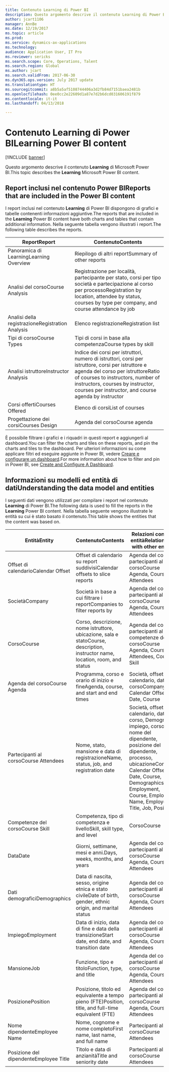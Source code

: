 ```yaml
---
title: Contenuto Learning di Power BI
description: Questo argomento descrive il contenuto Learning di Power BI.
author: jcart1106
manager: AnnBe
ms.date: 12/19/2017
ms.topic: article
ms.prod: 
ms.service: dynamics-ax-applications
ms.technology: 
audience: Application User, IT Pro
ms.reviewer: sericks
ms.search.scope: Core, Operations, Talent
ms.search.region: Global
ms.author: jcart
ms.search.validFrom: 2017-06-30
ms.dyn365.ops.version: July 2017 update
ms.translationtype: HT
ms.sourcegitcommit: a8b5a5af5108744406a3d2fb84d7151baea2481b
ms.openlocfilehash: 0ee0cc2e22609d1a87e7d2b6dcd031606191f879
ms.contentlocale: it-it
ms.lasthandoff: 04/13/2018

---
```


# <a name="learning-power-bi-content"></a><span data-ttu-id="64b14-103">Contenuto Learning di Power BI</span><span class="sxs-lookup"><span data-stu-id="64b14-103">Learning Power BI content</span></span>

[!INCLUDE [banner](../includes/banner.md)]

<span data-ttu-id="64b14-104">Questo argomento descrive il contenuto **Learning** di Microsoft Power BI.</span><span class="sxs-lookup"><span data-stu-id="64b14-104">This topic describes the **Learning** Microsoft Power BI content.</span></span>

## <a name="reports-that-are-included-in-the-power-bi-content"></a><span data-ttu-id="64b14-105">Report inclusi nel contenuto Power BI</span><span class="sxs-lookup"><span data-stu-id="64b14-105">Reports that are included in the Power BI content</span></span>

<span data-ttu-id="64b14-106">I report inclusi nel contenuto **Learning** di Power BI dispongono di grafici e tabelle contenenti informazioni aggiuntive.</span><span class="sxs-lookup"><span data-stu-id="64b14-106">The reports that are included in the **Learning** Power BI content have both charts and tables that contain additional information.</span></span> <span data-ttu-id="64b14-107">Nella seguente tabella vengono illustrati i report.</span><span class="sxs-lookup"><span data-stu-id="64b14-107">The following table describes the reports.</span></span>

| <span data-ttu-id="64b14-108">Report</span><span class="sxs-lookup"><span data-stu-id="64b14-108">Report</span></span>                | <span data-ttu-id="64b14-109">Contenuto</span><span class="sxs-lookup"><span data-stu-id="64b14-109">Contents</span></span> |
|-----------------------|----------|
| <span data-ttu-id="64b14-110">Panoramica di Learning</span><span class="sxs-lookup"><span data-stu-id="64b14-110">Learning Overview</span></span>     | <span data-ttu-id="64b14-111">Riepilogo di altri report</span><span class="sxs-lookup"><span data-stu-id="64b14-111">Summary of other reports</span></span> |
| <span data-ttu-id="64b14-112">Analisi del corso</span><span class="sxs-lookup"><span data-stu-id="64b14-112">Course Analysis</span></span>       | <span data-ttu-id="64b14-113">Registrazione per località, partecipante per stato, corsi per tipo società e partecipazione al corso per processo</span><span class="sxs-lookup"><span data-stu-id="64b14-113">Registration by location, attendee by status, courses by type per company, and course attendance by job</span></span> |
| <span data-ttu-id="64b14-114">Analisi della registrazione</span><span class="sxs-lookup"><span data-stu-id="64b14-114">Registration Analysis</span></span> | <span data-ttu-id="64b14-115">Elenco registrazione</span><span class="sxs-lookup"><span data-stu-id="64b14-115">Registration list</span></span> |
| <span data-ttu-id="64b14-116">Tipi di corso</span><span class="sxs-lookup"><span data-stu-id="64b14-116">Course Types</span></span>          | <span data-ttu-id="64b14-117">Tipi di corsi in base alla competenza</span><span class="sxs-lookup"><span data-stu-id="64b14-117">Course types by skill</span></span> |
| <span data-ttu-id="64b14-118">Analisi istruttore</span><span class="sxs-lookup"><span data-stu-id="64b14-118">Instructor Analysis</span></span>   | <span data-ttu-id="64b14-119">Indice dei corsi per istruttori, numero di istruttori, corsi per istruttore, corsi per istruttore e agenda del corso per istruttore</span><span class="sxs-lookup"><span data-stu-id="64b14-119">Ratio of courses to instructors, number of instructors, courses by instructor, courses per instructor, and course agenda by instructor</span></span> |
| <span data-ttu-id="64b14-120">Corsi offerti</span><span class="sxs-lookup"><span data-stu-id="64b14-120">Courses Offered</span></span>       | <span data-ttu-id="64b14-121">Elenco di corsi</span><span class="sxs-lookup"><span data-stu-id="64b14-121">List of courses</span></span> |
| <span data-ttu-id="64b14-122">Progettazione dei corsi</span><span class="sxs-lookup"><span data-stu-id="64b14-122">Courses Design</span></span>        | <span data-ttu-id="64b14-123">Agenda del corso</span><span class="sxs-lookup"><span data-stu-id="64b14-123">Course agenda</span></span> |

<span data-ttu-id="64b14-124">È possibile filtrare i grafici e i riquadri in questi report e aggiungerli al dashboard.</span><span class="sxs-lookup"><span data-stu-id="64b14-124">You can filter the charts and tiles on these reports, and pin the charts and tiles to the dashboard.</span></span> <span data-ttu-id="64b14-125">Per ulteriori informazioni su come applicare filtri ed eseguire aggiunte in Power BI, vedere [Creare e configurare un dashboard](https://powerbi.microsoft.com/en-us/guided-learning/powerbi-learning-4-2-create-configure-dashboards).</span><span class="sxs-lookup"><span data-stu-id="64b14-125">For more information about how to filter and pin in Power BI, see [Create and Configure A Dashboard](https://powerbi.microsoft.com/en-us/guided-learning/powerbi-learning-4-2-create-configure-dashboards).</span></span>

## <a name="understanding-the-data-model-and-entities"></a><span data-ttu-id="64b14-126">Informazioni su modelli ed entità di dati</span><span class="sxs-lookup"><span data-stu-id="64b14-126">Understanding the data model and entities</span></span>

<span data-ttu-id="64b14-127">I seguenti dati vengono utilizzati per compilare i report nel contenuto **Learning** di Power BI.</span><span class="sxs-lookup"><span data-stu-id="64b14-127">The following data is used to fill the reports in the **Learning** Power BI content.</span></span> <span data-ttu-id="64b14-128">Nella tabella seguente vengono illustrate le entità su cui è stato basato il contenuto.</span><span class="sxs-lookup"><span data-stu-id="64b14-128">This table shows the entities that the content was based on.</span></span>

| <span data-ttu-id="64b14-129">Entità</span><span class="sxs-lookup"><span data-stu-id="64b14-129">Entity</span></span>           | <span data-ttu-id="64b14-130">Contenuto</span><span class="sxs-lookup"><span data-stu-id="64b14-130">Contents</span></span>                                                         | <span data-ttu-id="64b14-131">Relazioni con altre entità</span><span class="sxs-lookup"><span data-stu-id="64b14-131">Relationships with other entities</span></span> |
|------------------|------------------------------------------------------------------|-----------------------------------|
| <span data-ttu-id="64b14-132">Offset di calendario</span><span class="sxs-lookup"><span data-stu-id="64b14-132">Calendar Offset</span></span>  | <span data-ttu-id="64b14-133">Offset di calendario su report suddivisi</span><span class="sxs-lookup"><span data-stu-id="64b14-133">Calendar offsets to slice reports</span></span>                                | <span data-ttu-id="64b14-134">Agenda del corso, partecipanti al corso</span><span class="sxs-lookup"><span data-stu-id="64b14-134">Course Agenda, Course Attendees</span></span> |
| <span data-ttu-id="64b14-135">Società</span><span class="sxs-lookup"><span data-stu-id="64b14-135">Company</span></span>          | <span data-ttu-id="64b14-136">Società in base a cui filtrare i report</span><span class="sxs-lookup"><span data-stu-id="64b14-136">Companies to filter reports by</span></span>                                   | <span data-ttu-id="64b14-137">Agenda del corso, partecipanti al corso</span><span class="sxs-lookup"><span data-stu-id="64b14-137">Course Agenda, Course Attendees</span></span> |
| <span data-ttu-id="64b14-138">Corso</span><span class="sxs-lookup"><span data-stu-id="64b14-138">Course</span></span>           | <span data-ttu-id="64b14-139">Corso, descrizione, nome istruttore, ubicazione, sala e stato</span><span class="sxs-lookup"><span data-stu-id="64b14-139">Course, description, instructor name, location, room, and status</span></span> | <span data-ttu-id="64b14-140">Agenda del corso, partecipanti al corso, competenze del corso</span><span class="sxs-lookup"><span data-stu-id="64b14-140">Course Agenda, Course Attendees, Course Skill</span></span> |
| <span data-ttu-id="64b14-141">Agenda del corso</span><span class="sxs-lookup"><span data-stu-id="64b14-141">Course Agenda</span></span>    | <span data-ttu-id="64b14-142">Programma, corso e orario di inizio e fine</span><span class="sxs-lookup"><span data-stu-id="64b14-142">Agenda, course, and start and end times</span></span>                          | <span data-ttu-id="64b14-143">Società, offset di calendario, data, corso</span><span class="sxs-lookup"><span data-stu-id="64b14-143">Company, Calendar Offset, Date, Course</span></span> |
| <span data-ttu-id="64b14-144">Partecipanti al corso</span><span class="sxs-lookup"><span data-stu-id="64b14-144">Course Attendees</span></span> | <span data-ttu-id="64b14-145">Nome, stato, mansione e data di registrazione</span><span class="sxs-lookup"><span data-stu-id="64b14-145">Name, status, job, and registration date</span></span>                         | <span data-ttu-id="64b14-146">Società, offset di calendario, data, corso, Demografica, impiego, corso, nome del dipendente, posizione del dipendente, processo, ubicazione</span><span class="sxs-lookup"><span data-stu-id="64b14-146">Company, Calendar Offset, Date, Course, Demographics, Employment, Course, Employee Name, Employee Title, Job, Position</span></span> |
| <span data-ttu-id="64b14-147">Competenze del corso</span><span class="sxs-lookup"><span data-stu-id="64b14-147">Course Skill</span></span>     | <span data-ttu-id="64b14-148">Competenza, tipo di competenza e livello</span><span class="sxs-lookup"><span data-stu-id="64b14-148">Skill, skill type, and level</span></span>                                     | <span data-ttu-id="64b14-149">Corso</span><span class="sxs-lookup"><span data-stu-id="64b14-149">Course</span></span> |
| <span data-ttu-id="64b14-150">Data</span><span class="sxs-lookup"><span data-stu-id="64b14-150">Date</span></span>             | <span data-ttu-id="64b14-151">Giorni, settimane, mesi e anni.</span><span class="sxs-lookup"><span data-stu-id="64b14-151">Days, weeks, months, and years</span></span>                                   | <span data-ttu-id="64b14-152">Agenda del corso, partecipanti al corso</span><span class="sxs-lookup"><span data-stu-id="64b14-152">Course Agenda, Course Attendees</span></span> |
| <span data-ttu-id="64b14-153">Dati demografici</span><span class="sxs-lookup"><span data-stu-id="64b14-153">Demographics</span></span>     | <span data-ttu-id="64b14-154">Data di nascita, sesso, origine etnica e stato civile</span><span class="sxs-lookup"><span data-stu-id="64b14-154">Date of birth, gender, ethnic origin, and marital status</span></span>         | <span data-ttu-id="64b14-155">Agenda del corso, partecipanti al corso</span><span class="sxs-lookup"><span data-stu-id="64b14-155">Course Agenda, Course Attendees</span></span> |
| <span data-ttu-id="64b14-156">Impiego</span><span class="sxs-lookup"><span data-stu-id="64b14-156">Employment</span></span>       | <span data-ttu-id="64b14-157">Data di inizio, data di fine e data della transizione</span><span class="sxs-lookup"><span data-stu-id="64b14-157">Start date, end date, and transition date</span></span>                        | <span data-ttu-id="64b14-158">Agenda del corso, partecipanti al corso</span><span class="sxs-lookup"><span data-stu-id="64b14-158">Course Agenda, Course Attendees</span></span> |
| <span data-ttu-id="64b14-159">Mansione</span><span class="sxs-lookup"><span data-stu-id="64b14-159">Job</span></span>              | <span data-ttu-id="64b14-160">Funzione, tipo e titolo</span><span class="sxs-lookup"><span data-stu-id="64b14-160">Function, type, and title</span></span>                                        | <span data-ttu-id="64b14-161">Agenda del corso, partecipanti al corso</span><span class="sxs-lookup"><span data-stu-id="64b14-161">Course Agenda, Course Attendees</span></span> |
| <span data-ttu-id="64b14-162">Posizione</span><span class="sxs-lookup"><span data-stu-id="64b14-162">Position</span></span>         | <span data-ttu-id="64b14-163">Posizione, titolo ed equivalente a tempo pieno (FTE)</span><span class="sxs-lookup"><span data-stu-id="64b14-163">Position, title, and full-time equivalent (FTE)</span></span>                  | <span data-ttu-id="64b14-164">Agenda del corso, partecipanti al corso</span><span class="sxs-lookup"><span data-stu-id="64b14-164">Course Agenda, Course Attendees</span></span> |
| <span data-ttu-id="64b14-165">Nome dipendente</span><span class="sxs-lookup"><span data-stu-id="64b14-165">Employee Name</span></span>    | <span data-ttu-id="64b14-166">Nome, cognome e nome completo</span><span class="sxs-lookup"><span data-stu-id="64b14-166">First name, last name, and full name</span></span>                             | <span data-ttu-id="64b14-167">Partecipanti al corso</span><span class="sxs-lookup"><span data-stu-id="64b14-167">Course Attendees</span></span> |
| <span data-ttu-id="64b14-168">Posizione del dipendente</span><span class="sxs-lookup"><span data-stu-id="64b14-168">Employee Title</span></span>   | <span data-ttu-id="64b14-169">Titolo e data di anzianità</span><span class="sxs-lookup"><span data-stu-id="64b14-169">Title and seniority date</span></span>                                         | <span data-ttu-id="64b14-170">Partecipanti al corso</span><span class="sxs-lookup"><span data-stu-id="64b14-170">Course Attendees</span></span> |



